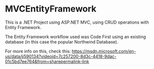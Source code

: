 # MVCEntityFramework

This is a .NET Project using ASP.NET MVC, using CRUD operations with Entity Framework.

The Entity Framework workflow used was Code First using an existing database (in this case the popular Northwind Database). 

For more info on this, check this: https://msdn.microsoft.com/en-us/data/jj590134?videoid=7c257200-8d3c-4418-9dac-01c5bd7ee764&from=sharepermalink-link
